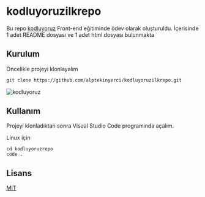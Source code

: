 # kodluyoruzilkrepo
Bu repo [kodluyoruz](https://kodluyoruz.org) Front-end eğitiminde ödev olarak oluşturuldu.
İçerisinde 1 adet README dosyası ve 1 adet html dosyası bulunmakta

## Kurulum
Öncelikle projeyi klonlayalım

```bash
git clone https://github.com/alptekinyerci/kodluyoruzilkrepo.git
```

![kodluyoruz](https://resimyukle.imageupload.workers.dev/lTemLkTT_kodluyoruz.jpg)

## Kullanım

Projeyi klonladıktan sonra Visual Studio Code programında açalım.

Linux için

```linux
cd kodluyoruzrepo
code . 
```
## Lisans
[MIT](https://choosealicense.com/licenses/mit/)